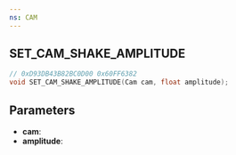 ```yaml
---
ns: CAM
---
```

## SET_CAM_SHAKE_AMPLITUDE

```c
// 0xD93DB43B82BC0D00 0x60FF6382
void SET_CAM_SHAKE_AMPLITUDE(Cam cam, float amplitude);
```


## Parameters
* **cam**: 
* **amplitude**: 

